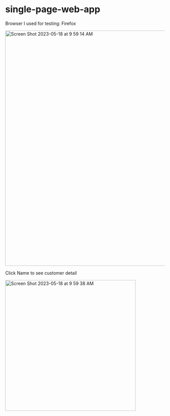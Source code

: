 # single-page-web-app

Browser I used for testing: Firefox

<img width="741" alt="Screen Shot 2023-05-18 at 9 59 14 AM" src="https://github.com/anya-chan/single-page-web-app/assets/111900986/fb01a20c-068a-4a75-b0c6-8eba9718cfaf">

Click Name to see customer detail

<img width="412" alt="Screen Shot 2023-05-18 at 9 59 38 AM" src="https://github.com/anya-chan/single-page-web-app/assets/111900986/9129dc93-4b47-41af-aebb-63563fe376d1">
